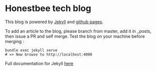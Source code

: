# Honestbee tech blog 

This blog is powered by [Jekyll](https://jekyllrb.com/) and [github pages](https://pages.github.com/).

To add an article to the blog, please branch from master, add it in _posts, then issue a PR and self merge. Test the blog on your machine before merging : 

```
bundle exec jekyll serve
# => Now browse to http://localhost:4000
```

Full documentation for Jekyll [here](https://jekyllrb.com/docs/home/)